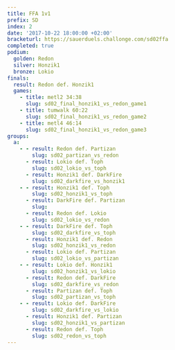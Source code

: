 ```yaml
---
title: FFA 1v1
prefix: SD
index: 2
date: '2017-10-22 18:00:00 +02:00'
bracketurl: https://sauerduels.challonge.com/sd02ffa
completed: true
podium:
  golden: Redon
  silver: Honzik1
  bronze: Lokio
finals:
  result: Redon def. Honzik1
  games:
    - title: metl2 34:38
      slug: sd02_final_honzik1_vs_redon_game1
    - title: tumwalk 60:22
      slug: sd02_final_honzik1_vs_redon_game2
    - title: metl4 46:14
      slug: sd02_final_honzik1_vs_redon_game3
groups:
  a:
    - - result: Redon def. Partizan
        slug: sd02_partizan_vs_redon
      - result: Lokio def. Toph
        slug: sd02_lokio_vs_toph
      - result: Honzik1 def. DarkFire
        slug: sd02_darkfire_vs_honzik1
    - - result: Honzik1 def. Toph
        slug: sd02_honzik1_vs_toph
      - result: DarkFire def. Partizan
        slug: 
      - result: Redon def. Lokio
        slug: sd02_lokio_vs_redon
    - - result: DarkFire def. Toph
        slug: sd02_darkfire_vs_toph
      - result: Honzik1 def. Redon
        slug: sd02_honzik1_vs_redon
      - result: Lokio def. Partizan
        slug: sd02_lokio_vs_partizan
    - - result: Lokio def. Honzik1
        slug: sd02_honzik1_vs_lokio
      - result: Redon def. DarkFire
        slug: sd02_darkfire_vs_redon
      - result: Partizan def. Toph
        slug: sd02_partizan_vs_toph
    - - result: Lokio def. DarkFire
        slug: sd02_darkfire_vs_lokio
      - result: Honzik1 def. Partizan
        slug: sd02_honzik1_vs_partizan
      - result: Redon def. Toph
        slug: sd02_redon_vs_toph
---
```


